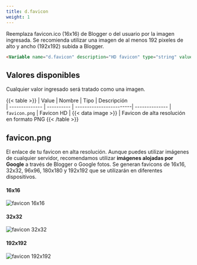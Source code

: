 ```yaml
---
title: d.favicon
weight: 1
---
```


Reemplaza favicon.ico (16x16) de Blogger o del usuario por la imagen ingresada. Se recomienda utilizar una imagen de al menos 192 pixeles de alto y ancho (192x192) subida a Blogger.

```html
<Variable name="d.favicon" description="HD favicon" type="string" value=""/>
```

## Valores disponibles

Cualquier valor ingresado será tratado como una imagen.

{{< table >}}
| Value          | Nombre     | Tipo                    | Descripción   
| -------------- | ---------- | ------------------------| --------------
| `favicon.png`  | Favicon HD | {{< data image >}}      | Favicon de alta resolución en formato PNG
{{< /table >}}


## favicon.png

El enlace de tu favicon en alta resolución. Aunque puedes utilizar imágenes de cualquier servidor, recomendamos utilizar **imágenes alojadas por Google** a través de Blogger o Google fotos. Se generan favicons de 16x16, 32x32, 96x96, 180x180 y 192x192 que se utilizarán en diferentes dispositivos.

#### 16x16

![favicon 16x16](/images/variables/default/favicon16.png)

#### 32x32

![favicon 32x32](/images/variables/default/favicon32.png)

#### 192x192

![favicon 192x192](/images/variables/default/favicon192.png)


